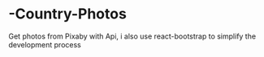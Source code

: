 # -Country-Photos
Get photos from Pixaby with Api, i also use react-bootstrap to simplify the development process
